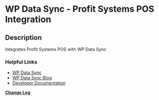 # WP Data Sync - Profit Systems POS Integration

## Description ##

Integrates Profit Systems POS with WP Data Sync

### Helpful Links ###

* [WP Data Sync](https://wpdatasync.com/?affid=admin "WP Data Sync")
* [WP Data Sync Blog](https://wpdatasync.com/blog/?affid=admin "WP Data Sync Blog")
* [Developer Documentation](https://wpdatasync.com/documentation/?affid=admin "Developer Documentation")

__[Change Log](https://wpdatasync.com/changelog/wp-data-sync-profit-systems-pos-integration/?affid=admin "Change Log")__